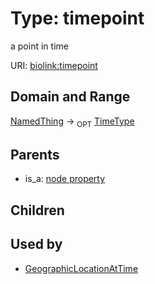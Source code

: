 
# Type: timepoint


a point in time

URI: [biolink:timepoint](https://w3id.org/biolink/vocab/timepoint)


## Domain and Range

[NamedThing](NamedThing.md) ->  <sub>OPT</sub> [TimeType](types/TimeType.md)

## Parents

 *  is_a: [node property](node_property.md)

## Children


## Used by

 * [GeographicLocationAtTime](GeographicLocationAtTime.md)
